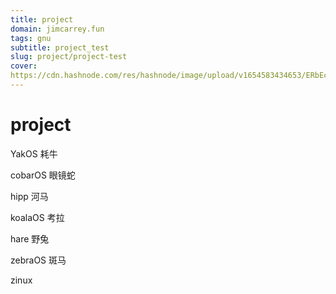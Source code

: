 ```yaml
---
title: project
domain: jimcarrey.fun
tags: gnu
subtitle: project_test
slug: project/project-test
cover:
https://cdn.hashnode.com/res/hashnode/image/upload/v1654583434653/ERbEcrWnT.jpg?auto=compress
---
```

# project

YakOS 耗牛

cobarOS 眼镜蛇

hipp 河马

koalaOS  考拉

hare 野兔

zebraOS 斑马

zinux

